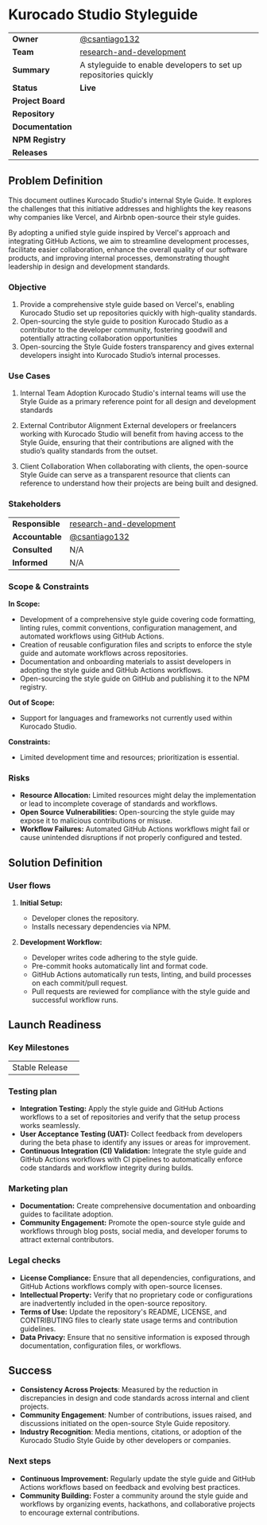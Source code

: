 # Kurocado Studio Styleguide

<show-structure depth="3"/>

|                   |                                                                                                    |
| ----------------- | -------------------------------------------------------------------------------------------------- |
| **Owner**         | [@csantiago132](https://github.com/csantiago132)                                                   |
| **Team**          | [research-and-development](https://github.com/orgs/Kurocado-Studio/teams/research-and-development) |
| **Summary**       | A styleguide to enable developers to set up repositories quickly                                   |
| **Status**        | **Live**                                                                                           |
| **Project Board** | [](https://github.com/orgs/Kurocado-Studio/projects/5/views/1)                                     |
| **Repository**    | [](https://github.com/Kurocado-Studio/styleguide)                                                  |
| **Documentation** | [](https://kurocado-studio.github.io/styleguide/)                                                  |
| **NPM Registry**  | [](https://www.npmjs.com/package/@kurocado-studio/style-guide)                                     |
| **Releases**      | [](https://github.com/Kurocado-Studio/styleguide/releases)                                         |

## Problem Definition

This document outlines Kurocado Studio's internal Style Guide. It explores the challenges that this
initiative addresses and highlights the key reasons why companies like Vercel, and Airbnb
open-source their style guides.

By adopting a unified style guide inspired by Vercel's approach and integrating GitHub Actions, we
aim to streamline development processes, facilitate easier collaboration, enhance the overall
quality of our software products, and improving internal processes, demonstrating thought leadership
in design and development standards.

### Objective

1. Provide a comprehensive style guide based on Vercel's, enabling Kurocado Studio set up
   repositories quickly with high-quality standards.
2. Open-sourcing the style guide to position Kurocado Studio as a contributor to the developer
   community, fostering goodwill and potentially attracting collaboration opportunities
3. Open-sourcing the Style Guide fosters transparency and gives external developers insight into
   Kurocado Studio’s internal processes.

### Use Cases

1. Internal Team Adoption Kurocado Studio's internal teams will use the Style Guide as a primary
   reference point for all design and development standards

2. External Contributor Alignment External developers or freelancers working with Kurocado Studio
   will benefit from having access to the Style Guide, ensuring that their contributions are aligned
   with the studio’s quality standards from the outset.

3. Client Collaboration When collaborating with clients, the open-source Style Guide can serve as a
   transparent resource that clients can reference to understand how their projects are being built
   and designed.

### Stakeholders

|                 |                                                                                                    |
| --------------- | -------------------------------------------------------------------------------------------------- |
| **Responsible** | [research-and-development](https://github.com/orgs/Kurocado-Studio/teams/research-and-development) |
| **Accountable** | [@csantiago132](https://github.com/csantiago132)                                                   |
| **Consulted**   | N/A                                                                                                |
| **Informed**    | N/A                                                                                                |

### Scope & Constraints

**In Scope:**

- Development of a comprehensive style guide covering code formatting, linting rules, commit
  conventions, configuration management, and automated workflows using GitHub Actions.
- Creation of reusable configuration files and scripts to enforce the style guide and automate
  workflows across repositories.
- Documentation and onboarding materials to assist developers in adopting the style guide and GitHub
  Actions workflows.
- Open-sourcing the style guide on GitHub and publishing it to the NPM registry.

**Out of Scope:**

- Support for languages and frameworks not currently used within Kurocado Studio.

**Constraints:**

- Limited development time and resources; prioritization is essential.

### Risks

- **Resource Allocation:** Limited resources might delay the implementation or lead to incomplete
  coverage of standards and workflows.
- **Open Source Vulnerabilities:** Open-sourcing the style guide may expose it to malicious
  contributions or misuse.
- **Workflow Failures:** Automated GitHub Actions workflows might fail or cause unintended
  disruptions if not properly configured and tested.

## Solution Definition

### User flows

1. **Initial Setup:**

   - Developer clones the repository.
   - Installs necessary dependencies via NPM.

2. **Development Workflow:**
   - Developer writes code adhering to the style guide.
   - Pre-commit hooks automatically lint and format code.
   - GitHub Actions automatically run tests, linting, and build processes on each commit/pull
     request.
   - Pull requests are reviewed for compliance with the style guide and successful workflow runs.

## Launch Readiness

### Key Milestones

|                |                                                               |
| -------------- | ------------------------------------------------------------- |
| Stable Release | [](https://github.com/Kurocado-Studio/styleguide/milestone/1) |

### Testing plan

- **Integration Testing:** Apply the style guide and GitHub Actions workflows to a set of
  repositories and verify that the setup process works seamlessly.
- **User Acceptance Testing (UAT):** Collect feedback from developers during the beta phase to
  identify any issues or areas for improvement.
- **Continuous Integration (CI) Validation:** Integrate the style guide and GitHub Actions workflows
  with CI pipelines to automatically enforce code standards and workflow integrity during builds.

### Marketing plan

- **Documentation:** Create comprehensive documentation and onboarding guides to facilitate
  adoption.
- **Community Engagement:** Promote the open-source style guide and workflows through blog posts,
  social media, and developer forums to attract external contributors.

### Legal checks

- **License Compliance:** Ensure that all dependencies, configurations, and GitHub Actions workflows
  comply with open-source licenses.
- **Intellectual Property:** Verify that no proprietary code or configurations are inadvertently
  included in the open-source repository.
- **Terms of Use:** Update the repository's README, LICENSE, and CONTRIBUTING files to clearly state
  usage terms and contribution guidelines.
- **Data Privacy:** Ensure that no sensitive information is exposed through documentation,
  configuration files, or workflows.

## Success

- **Consistency Across Projects**: Measured by the reduction in discrepancies in design and code
  standards across internal and client projects.
- **Community Engagement**: Number of contributions, issues raised, and discussions initiated on the
  open-source Style Guide repository.
- **Industry Recognition**: Media mentions, citations, or adoption of the Kurocado Studio Style
  Guide by other developers or companies.

### Next steps

- **Continuous Improvement:** Regularly update the style guide and GitHub Actions workflows based on
  feedback and evolving best practices.
- **Community Building:** Foster a community around the style guide and workflows by organizing
  events, hackathons, and collaborative projects to encourage external contributions.
